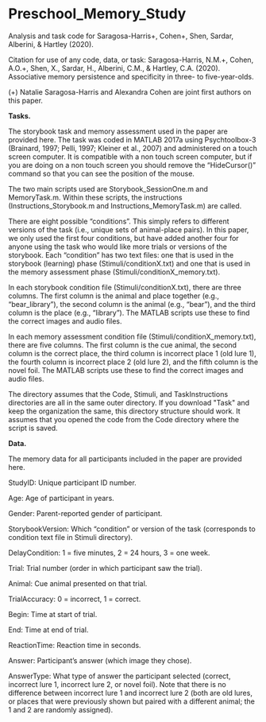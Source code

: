 # Preschool_Memory_Study
Analysis and task code for Saragosa-Harris+, Cohen+, Shen, Sardar, Alberini, & Hartley (2020). 

Citation for use of any code, data, or task: Saragosa-Harris, N.M.+, Cohen, A.O.+, Shen, X., Sardar, H., Alberini, C.M., & Hartley, C.A. (2020). Associative memory persistence and specificity in three- to five-year-olds.

(+) Natalie Saragosa-Harris and Alexandra Cohen are joint first authors on this paper.


**Tasks.**

The storybook task and memory assessment used in the paper are provided here. The task was coded in MATLAB 2017a using Psychtoolbox-3 (Brainard, 1997; Pelli, 1997; Kleiner et al., 2007) and administered on a touch screen computer. It is compatible with a non touch screen computer, but if you are doing on a non touch screen you should remove the “HideCursor()” command so that you can see the position of the mouse.

The two main scripts used are Storybook_SessionOne.m and MemoryTask.m. Within these scripts, the instructions (Instructions_Storybook.m and Instructions_MemoryTask.m) are called.

There are eight possible “conditions”. This simply refers to different versions of the task (i.e., unique sets of animal-place pairs). In this paper, we only used the first four conditions, but have added another four for anyone using the task who would like more trials or versions of the storybook. Each “condition” has two text files: one that is used in the storybook (learning) phase (Stimuli/conditionX.txt) and one that is used in the memory assessment phase (Stimuli/conditionX_memory.txt).

In each storybook condition file (Stimuli/conditionX.txt), there are three columns. The first column is the animal and place together (e.g., “bear_library”), the second column is the animal (e.g., “bear”), and the third column is the place (e.g., “library”). The MATLAB scripts use these to find the correct images and audio files.

In each memory assessment condition file (Stimuli/conditionX_memory.txt), there are five columns. The first column is the cue animal, the second column is the correct place, the third column is incorrect place 1 (old lure 1), the fourth column is incorrect place 2 (old lure 2), and the fifth column is the novel foil. The MATLAB scripts use these to find the correct images and audio files.

The directory assumes that the Code, Stimuli, and TaskInstructions directories are all in the same outer directory. If you download "Task" and keep the organization the same, this directory structure should work. It assumes that you opened the code from the Code directory where the script is saved.

**Data.**

The memory data for all participants included in the paper are provided here.

StudyID: Unique participant ID number.

Age: Age of participant in years.

Gender: Parent-reported gender of participant.

StorybookVersion: Which “condition” or version of the task (corresponds to condition text file in Stimuli directory). 

DelayCondition: 1 = five minutes, 2 = 24 hours, 3 = one week.

Trial: Trial number (order in which participant saw the trial).

Animal: Cue animal presented on that trial.

TrialAccuracy: 0 = incorrect, 1 = correct.

Begin: Time at start of trial.

End: Time at end of trial.

ReactionTime: Reaction time in seconds.

Answer: Participant’s answer (which image they chose).

AnswerType: What type of answer the participant selected (correct, incorrect lure 1, incorrect lure 2, or novel foil). Note that there is no difference between incorrect lure 1 and incorrect lure 2 (both are old lures, or places that were previously shown but paired with a different animal; the 1 and 2 are randomly assigned).
